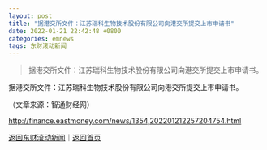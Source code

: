 ```yaml
---
layout: post
title: "据港交所文件：江苏瑞科生物技术股份有限公司向港交所提交上市申请书"
date: 2022-01-21 22:42:48 +0800
categories: emnews
tags: 东财滚动新闻
---
```

> 据港交所文件：江苏瑞科生物技术股份有限公司向港交所提交上市申请书。

<p>据港交所文件：江苏瑞科生物技术股份有限公司向港交所提交上市申请书。</p><p class="em_media">（文章来源：智通财经网）</p>

<http://finance.eastmoney.com/news/1354,202201212257204754.html>

[返回东财滚动新闻](//finews.withounder.com/emnews/)｜[返回首页](//finews.withounder.com/)